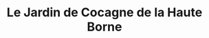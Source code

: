 ---
title: "Le Jardin de Cocagne de la Haute Borne"
url: /villeneuve-dascq/le-jardin-de-cocagne-de-la-haute-borne/
shop: Gemüse & Obst
---